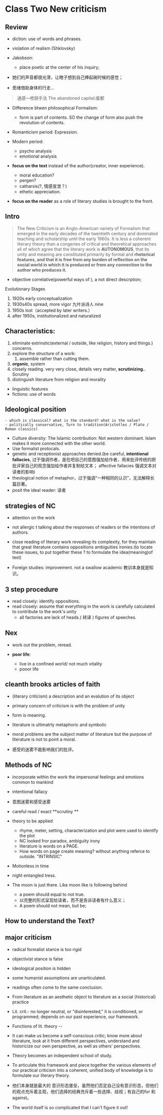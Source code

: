 # Class Two New criticism 


## Review

- diction: use of words and phrases.
- violation of realism (Shklovsky)


- Jakobson: 
    - place poetic at the center of his inquiry;

- 她们的声音都很光滑，让瞎子想到自己捧起碗时候的感觉；
- 思绪借助身体的行走...

> 通感～修辞手法
> The abandoned capital:废都

- Difference btwen philosophical Formalism:
    - form is part of contents. SO the change of form also push the revolution of contents.

- Romanticism period: Expression.
- Modern period: 
    - psycho analysis
    - emotional analysis

- **focus on the text** instead of the author(creator, inner experience).
    - moral education?
    - pergen?
    - catharsis(?, 情感宣泄？)
    - ethetic appreciation.
- **focus on the reader** as a role of literary studies is brought to the front.


## Intro 

> The New Criticism is an Anglo-American variety of Formalism that emerged in the early decades of the twentieth century and dominated teaching and scholarship until the early 1960s. It is less a coherent literary theory than a congeries of critical and theoretical approaches all of which agree that the literary work is **AUTONOMOUS**, that its unity and meaning are constituted primarily by formal and **rhetorical features, and that it is free from any burden of reflection on the social world in which it is produced or from any connection to the author who produces it.**

- objective correlative(powerful ways of ), a not direct descrption;

Evolutionary Stages
1. 1920s early conceptualization
2. 1930s40s spread, more vigor 九叶派诗人 nine 
3. 1950s lost（accepted by later writers.）
4. after 1950s, institutionalized and naturalized 




## Characteristics:

1. eliminate extrinstic(external / outside, like religion, history and things.) concerns.
2. explore the structure of a work:
      1. assemble rather than cutting them.
3. **organic**, system
4. closely reading. very very close, details very matter, **scrutinizing.**. Scrutiny
5. distinguish literature from religion and morality

- linguistic features
- fictions: use of words

## Ideological position

```
- which is classical? what is the standard? what is the value?
- politically conservative, Turn to tradition(Aristotles / Plato / Roman classics)
```

- Culture diversity: The Islamic contribution: Not western dominant. Islam makes it more connected with the other world.
- Use formalist protocals.
- genetic and receptionist approaches denied.(be careful, **intentional fallacies**, 过于强调作者，是在吧自己的意图强加给作者，用来批评传统的把批评家自己的观念强加给作者并复制给文本； affective fallacies 强调文本对读者的影响)
- theological notion of metaphor，过于强调“一种相同的认识”，无法解释长篇巨著。
- posit the ideal reader: 读者



## strategies of NC 
- attention on the work
- not allergic t talking about the responses of readers or the intentions of authors.
- close reading of literary work revealing its complexity, for they maintain that great literature contains oppositions ambiguities ironies.(to locate these issues, to put together these ? to formulate the idea(meaning)of text)

- Foreign studies: improvement. not a swallow academic 教训本身就是知识。


## 3 step procedure

- read closely: identify oppositions.
- read closely: assume that everything in the work is carefully calculated to contribute to the work's unity
    - all factories are lack of heads.( 转译 ) figures of speeches. 

## Nex 

- work out the problem, reread.

- **poor life**: 
    - live in a confined world/ not much vitality
    - pooor life 


## cleanth brooks articles of faith
- (literary criticism) a description and an evalution of its object
- primary concern of criticism is with the problem of unity
- form is meaning.
- literature is ultimatrly metaphoric and symbolic 
- moral problems are the subject matter of literature but the purpose of literature is not to point a moral.

- 感受的迷雾不能影响我们的批评。

## Methods of NC 
- incorporate within the work the impersonal feelings and emotions common to mankind 
- intentional fallacy 
- 意图迷雾和感受迷雾
- careful read / exact **scrutiny **
- theory to be applied
    - rhyme, meter, setting, characterization and plot were used to identify the plot
    - NC looked fror paradox, ambiguity irony     
    - literature is words on a PAGE.
    - How words on page create meaning? without anything referce to outside. "INTRINSIC"

- Motionless in time
- night entangled tress.
- The moon is just there. Like moon like is following behind
    - a poem should equal to not true.
    - 以完整的形式呈现给读者，而不是告诉读者有什么意义；
    - A poem should not mean, but be;



## How to understand the Text?

     
## major criticism

- radical formalist stance is too rigid
- objectivist stance is false 
- ideological position is hidden
- some humanist assumptions are unarticulated.
- readings often come to the same conclusion. 

- From literature as an aesthetic object to literature as a social (historical) practice
- Lit. crit.- no longer neutral, or "disinterested," it is conditioned, or programmed; depends on our past experience, our framework.
- Functions of lit. theory --
- It can make us become a self-conscious critic; know more about literature, look at it from different perspectives, understand and historicize our own perspective, as well as others' perspectives.
- Theory becomes an independent school of study.
- To articulate this framework and piece together the various elements of our practical criticism into a coherent, unified body of knowledge is to formulate our literary theory.

- 他们本身就是最大的 意识形态堡垒，虽然他们否定自己没有意识形态，但他们的观点充斥着主观，他们选择的经典充斥着一些选择、歧视；有自己的for 和against。
- The world itself is so complicated that I can't figure it out!

